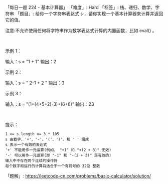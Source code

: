 「每日一题 224 - 基本计算器」
「难度」: Hard
「标签」: 栈、递归、数学、字符串
「题目」: 给你一个字符串表达式 s ，请你实现一个基本计算器来计算并返回它的值。

注意:不允许使用任何将字符串作为数学表达式计算的内置函数，比如 eval() 。

 

示例 1：

输入：s = "1 + 1"
输出：2


示例 2：

输入：s = " 2-1 + 2 "
输出：3


示例 3：

输入：s = "(1+(4+5+2)-3)+(6+8)"
输出：23


 

提示：


	1 <= s.length <= 3 * 105
	s 由数字、'+'、'-'、'('、')'、和 ' ' 组成
	s 表示一个有效的表达式
	'+' 不能用作一元运算(例如， "+1" 和 "+(2 + 3)" 无效)
	'-' 可以用作一元运算(即 "-1" 和 "-(2 + 3)" 是有效的)
	输入中不存在两个连续的操作符
	每个数字和运行的计算将适合于一个有符号的 32位 整数



「题解」: https://leetcode-cn.com/problems/basic-calculator/solution/